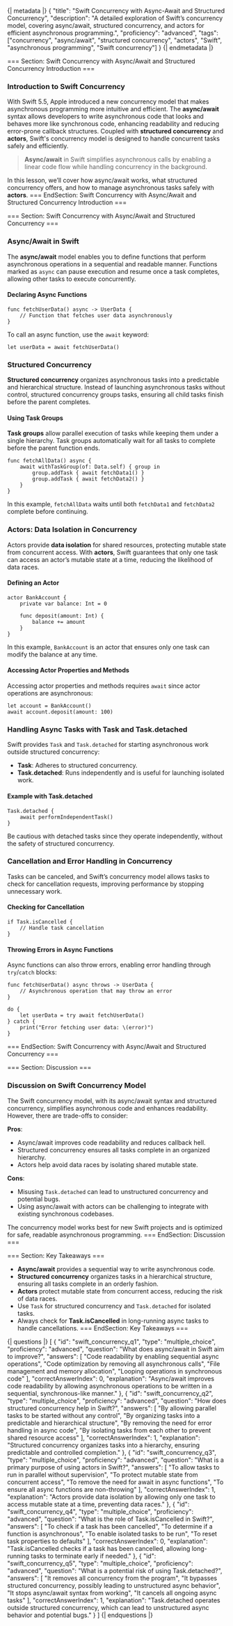 {| metadata |}
{
    "title": "Swift Concurrency with Async-Await and Structured Concurrency",
    "description": "A detailed exploration of Swift’s concurrency model, covering async/await, structured concurrency, and actors for efficient asynchronous programming.",
    "proficiency": "advanced",
    "tags": ["concurrency", "async/await", "structured concurrency", "actors", "Swift", "asynchronous programming", "Swift concurrency"]
}
{| endmetadata |}

=== Section: Swift Concurrency with Async/Await and Structured Concurrency Introduction ===
### Introduction to Swift Concurrency

With Swift 5.5, Apple introduced a new concurrency model that makes asynchronous programming more intuitive and efficient. The **async/await** syntax allows developers to write asynchronous code that looks and behaves more like synchronous code, enhancing readability and reducing error-prone callback structures. Coupled with **structured concurrency** and **actors**, Swift's concurrency model is designed to handle concurrent tasks safely and efficiently.

> **Async/await** in Swift simplifies asynchronous calls by enabling a linear code flow while handling concurrency in the background.

In this lesson, we’ll cover how async/await works, what structured concurrency offers, and how to manage asynchronous tasks safely with **actors**.
=== EndSection: Swift Concurrency with Async/Await and Structured Concurrency Introduction ===

=== Section: Swift Concurrency with Async/Await and Structured Concurrency ===
### Async/Await in Swift

The **async/await** model enables you to define functions that perform asynchronous operations in a sequential and readable manner. Functions marked as `async` can pause execution and resume once a task completes, allowing other tasks to execute concurrently.

#### Declaring Async Functions

    func fetchUserData() async -> UserData {
        // Function that fetches user data asynchronously
    }

To call an async function, use the `await` keyword:

    let userData = await fetchUserData()

### Structured Concurrency

**Structured concurrency** organizes asynchronous tasks into a predictable and hierarchical structure. Instead of launching asynchronous tasks without control, structured concurrency groups tasks, ensuring all child tasks finish before the parent completes.

#### Using Task Groups
**Task groups** allow parallel execution of tasks while keeping them under a single hierarchy. Task groups automatically wait for all tasks to complete before the parent function ends.

    func fetchAllData() async {
        await withTaskGroup(of: Data.self) { group in
            group.addTask { await fetchData1() }
            group.addTask { await fetchData2() }
        }
    }

In this example, `fetchAllData` waits until both `fetchData1` and `fetchData2` complete before continuing.

### Actors: Data Isolation in Concurrency

Actors provide **data isolation** for shared resources, protecting mutable state from concurrent access. With **actors**, Swift guarantees that only one task can access an actor’s mutable state at a time, reducing the likelihood of data races.

#### Defining an Actor

    actor BankAccount {
        private var balance: Int = 0
        
        func deposit(amount: Int) {
            balance += amount
        }
    }

In this example, `BankAccount` is an actor that ensures only one task can modify the balance at any time.

#### Accessing Actor Properties and Methods

Accessing actor properties and methods requires `await` since actor operations are asynchronous:

    let account = BankAccount()
    await account.deposit(amount: 100)

### Handling Async Tasks with Task and Task.detached

Swift provides `Task` and `Task.detached` for starting asynchronous work outside structured concurrency:

- **Task**: Adheres to structured concurrency.
- **Task.detached**: Runs independently and is useful for launching isolated work.

#### Example with Task.detached

    Task.detached {
        await performIndependentTask()
    }

Be cautious with detached tasks since they operate independently, without the safety of structured concurrency.

### Cancellation and Error Handling in Concurrency

Tasks can be canceled, and Swift’s concurrency model allows tasks to check for cancellation requests, improving performance by stopping unnecessary work.

#### Checking for Cancellation

    if Task.isCancelled {
        // Handle task cancellation
    }

#### Throwing Errors in Async Functions

Async functions can also throw errors, enabling error handling through `try`/`catch` blocks:

    func fetchUserData() async throws -> UserData {
        // Asynchronous operation that may throw an error
    }

    do {
        let userData = try await fetchUserData()
    } catch {
        print("Error fetching user data: \(error)")
    }

=== EndSection: Swift Concurrency with Async/Await and Structured Concurrency ===

=== Section: Discussion ===
### Discussion on Swift Concurrency Model

The Swift concurrency model, with its async/await syntax and structured concurrency, simplifies asynchronous code and enhances readability. However, there are trade-offs to consider:

**Pros**:
- Async/await improves code readability and reduces callback hell.
- Structured concurrency ensures all tasks complete in an organized hierarchy.
- Actors help avoid data races by isolating shared mutable state.

**Cons**:
- Misusing `Task.detached` can lead to unstructured concurrency and potential bugs.
- Using async/await with actors can be challenging to integrate with existing synchronous codebases.

The concurrency model works best for new Swift projects and is optimized for safe, readable asynchronous programming.
=== EndSection: Discussion ===

=== Section: Key Takeaways ===
- **Async/await** provides a sequential way to write asynchronous code.
- **Structured concurrency** organizes tasks in a hierarchical structure, ensuring all tasks complete in an orderly fashion.
- **Actors** protect mutable state from concurrent access, reducing the risk of data races.
- Use `Task` for structured concurrency and `Task.detached` for isolated tasks.
- Always check for **Task.isCancelled** in long-running async tasks to handle cancellations.
=== EndSection: Key Takeaways ===

{| questions |}
[
    {
        "id": "swift_concurrency_q1",
        "type": "multiple_choice",
        "proficiency": "advanced",
        "question": "What does async/await in Swift aim to improve?",
        "answers": [
            "Code readability by enabling sequential async operations",
            "Code optimization by removing all asynchronous calls",
            "File management and memory allocation",
            "Looping operations in synchronous code"
        ],
        "correctAnswerIndex": 0,
        "explanation": "Async/await improves code readability by allowing asynchronous operations to be written in a sequential, synchronous-like manner."
    },
    {
        "id": "swift_concurrency_q2",
        "type": "multiple_choice",
        "proficiency": "advanced",
        "question": "How does structured concurrency help in Swift?",
        "answers": [
            "By allowing parallel tasks to be started without any control",
            "By organizing tasks into a predictable and hierarchical structure",
            "By removing the need for error handling in async code",
            "By isolating tasks from each other to prevent shared resource access"
        ],
        "correctAnswerIndex": 1,
        "explanation": "Structured concurrency organizes tasks into a hierarchy, ensuring predictable and controlled completion."
    },
    {
        "id": "swift_concurrency_q3",
        "type": "multiple_choice",
        "proficiency": "advanced",
        "question": "What is a primary purpose of using actors in Swift?",
        "answers": [
            "To allow tasks to run in parallel without supervision",
            "To protect mutable state from concurrent access",
            "To remove the need for await in async functions",
            "To ensure all async functions are non-throwing"
        ],
        "correctAnswerIndex": 1,
        "explanation": "Actors provide data isolation by allowing only one task to access mutable state at a time, preventing data races."
    },
    {
        "id": "swift_concurrency_q4",
        "type": "multiple_choice",
        "proficiency": "advanced",
        "question": "What is the role of Task.isCancelled in Swift?",
        "answers": [
            "To check if a task has been cancelled",
            "To determine if a function is asynchronous",
            "To enable isolated tasks to be run",
            "To reset task properties to defaults"
        ],
        "correctAnswerIndex": 0,
        "explanation": "Task.isCancelled checks if a task has been cancelled, allowing long-running tasks to terminate early if needed."
    },
    {
        "id": "swift_concurrency_q5",
        "type": "multiple_choice",
        "proficiency": "advanced",
        "question": "What is a potential risk of using Task.detached?",
        "answers": [
            "It removes all concurrency from the program",
            "It bypasses structured concurrency, possibly leading to unstructured async behavior",
            "It stops async/await syntax from working",
            "It cancels all ongoing async tasks"
        ],
        "correctAnswerIndex": 1,
        "explanation": "Task.detached operates outside structured concurrency, which can lead to unstructured async behavior and potential bugs."
    }
]
{| endquestions |}
